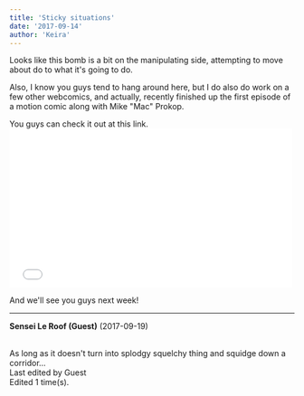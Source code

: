 ```yaml
---
title: 'Sticky situations'
date: '2017-09-14'
author: 'Keira'
---
```


<p>Looks like this bomb is a bit on the manipulating side, attempting to move about do to what it's going to do.</p><p>Also, I know you guys tend to hang around here, but I do also do work on a few other webcomics, and actually, recently finished up the first episode of a motion comic along with Mike "Mac" Prokop.</p><p>You guys can check it out at this link. <iframe width="500" height="281" src="//www.youtube.com/embed/o4dTcTgPTBE" frameborder="0" allowfullscreen=""></iframe></p><p>And we'll see you guys next week!</p>

---
**Sensei Le Roof (Guest)** (2017-09-19)

<br> As long as it doesn't turn into splodgy squelchy thing and squidge down a corridor...<br>Last edited by Guest<br>Edited 1 time(s).

